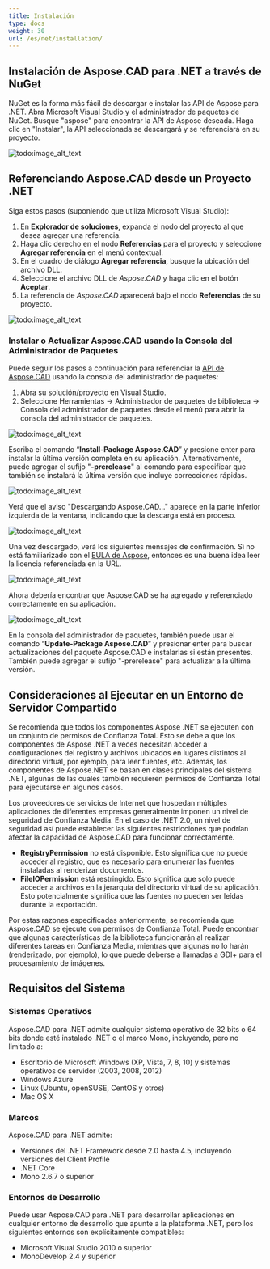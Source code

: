 ```yaml
---
title: Instalación
type: docs
weight: 30
url: /es/net/installation/
---
```


## **Instalación de Aspose.CAD para .NET a través de NuGet**

NuGet es la forma más fácil de descargar e instalar las API de Aspose para .NET. Abra Microsoft Visual Studio y el administrador de paquetes de NuGet. Busque "aspose" para encontrar la API de Aspose deseada. Haga clic en "Instalar", la API seleccionada se descargará y se referenciará en su proyecto.

![todo:image_alt_text](/_assets/installation_1.png)

## **Referenciando Aspose.CAD desde un Proyecto .NET**

Siga estos pasos (suponiendo que utiliza Microsoft Visual Studio):

1. En **Explorador de soluciones**, expanda el nodo del proyecto al que desea agregar una referencia.
1. Haga clic derecho en el nodo **Referencias** para el proyecto y seleccione **Agregar referencia** en el menú contextual.
1. En el cuadro de diálogo **Agregar referencia**, busque la ubicación del archivo DLL.
1. Seleccione el archivo DLL de *Aspose.CAD* y haga clic en el botón **Aceptar**.
1. La referencia de *Aspose.CAD* aparecerá bajo el nodo **Referencias** de su proyecto.

![todo:image_alt_text](/_assets/installation_2.png)

### **Instalar o Actualizar Aspose.CAD usando la Consola del Administrador de Paquetes**

Puede seguir los pasos a continuación para referenciar la [API de Aspose.CAD](https://www.nuget.org/packages/Aspose.CAD/) usando la consola del administrador de paquetes:

1. Abra su solución/proyecto en Visual Studio.
1. Seleccione Herramientas -> Administrador de paquetes de biblioteca -> Consola del administrador de paquetes desde el menú para abrir la consola del administrador de paquetes.

![todo:image_alt_text](/_assets/installation_3.png)

Escriba el comando “**Install-Package Aspose.CAD**” y presione enter para instalar la última versión completa en su aplicación. Alternativamente, puede agregar el sufijo "**-prerelease**" al comando para especificar que también se instalará la última versión que incluye correcciones rápidas.

![todo:image_alt_text](/_assets/installation_4.png)

Verá que el aviso "Descargando Aspose.CAD..." aparece en la parte inferior izquierda de la ventana, indicando que la descarga está en proceso. 

![todo:image_alt_text](/_assets/installation_5.png)

Una vez descargado, verá los siguientes mensajes de confirmación. Si no está familiarizado con el [EULA de Aspose](https://about.aspose.com/legal/eula), entonces es una buena idea leer la licencia referenciada en la URL.

![todo:image_alt_text](/_assets/installation_6.png)

Ahora debería encontrar que Aspose.CAD se ha agregado y referenciado correctamente en su aplicación.

![todo:image_alt_text](/_assets/installation_7.png)

En la consola del administrador de paquetes, también puede usar el comando “**Update-Package Aspose.CAD**” y presionar enter para buscar actualizaciones del paquete Aspose.CAD e instalarlas si están presentes. También puede agregar el sufijo "-prerelease" para actualizar a la última versión.

## **Consideraciones al Ejecutar en un Entorno de Servidor Compartido**

Se recomienda que todos los componentes Aspose .NET se ejecuten con un conjunto de permisos de Confianza Total. Esto se debe a que los componentes de Aspose .NET a veces necesitan acceder a configuraciones del registro y archivos ubicados en lugares distintos al directorio virtual, por ejemplo, para leer fuentes, etc. Además, los componentes de Aspose.NET se basan en clases principales del sistema .NET, algunas de las cuales también requieren permisos de Confianza Total para ejecutarse en algunos casos.

Los proveedores de servicios de Internet que hospedan múltiples aplicaciones de diferentes empresas generalmente imponen un nivel de seguridad de Confianza Media. En el caso de .NET 2.0, un nivel de seguridad así puede establecer las siguientes restricciones que podrían afectar la capacidad de Aspose.CAD para funcionar correctamente.

- **RegistryPermission** no está disponible. Esto significa que no puede acceder al registro, que es necesario para enumerar las fuentes instaladas al renderizar documentos.
- **FileIOPermission** está restringido. Esto significa que solo puede acceder a archivos en la jerarquía del directorio virtual de su aplicación. Esto potencialmente significa que las fuentes no pueden ser leídas durante la exportación.

Por estas razones especificadas anteriormente, se recomienda que Aspose.CAD se ejecute con permisos de Confianza Total. Puede encontrar que algunas características de la biblioteca funcionarán al realizar diferentes tareas en Confianza Media, mientras que algunas no lo harán (renderizado, por ejemplo), lo que puede deberse a llamadas a GDI+ para el procesamiento de imágenes.

## **Requisitos del Sistema**

### **Sistemas Operativos**

Aspose.CAD para .NET admite cualquier sistema operativo de 32 bits o 64 bits donde esté instalado .NET o el marco Mono, incluyendo, pero no limitado a:

- Escritorio de Microsoft Windows (XP, Vista, 7, 8, 10) y sistemas operativos de servidor (2003, 2008, 2012)
- Windows Azure
- Linux (Ubuntu, openSUSE, CentOS y otros)
- Mac OS X

### **Marcos**

Aspose.CAD para .NET admite:

- Versiones del .NET Framework desde 2.0 hasta 4.5, incluyendo versiones del Client Profile
- .NET Core
- Mono 2.6.7 o superior

### **Entornos de Desarrollo**

Puede usar Aspose.CAD para .NET para desarrollar aplicaciones en cualquier entorno de desarrollo que apunte a la plataforma .NET, pero los siguientes entornos son explícitamente compatibles:

- Microsoft Visual Studio 2010 o superior
- MonoDevelop 2.4 y superior
